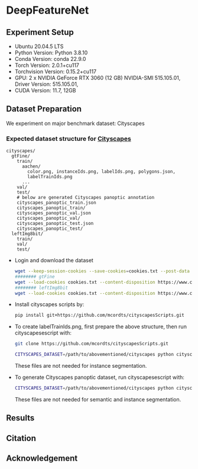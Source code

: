 # DeepFeatureNet


## Experiment Setup

* Ubuntu 20.04.5 LTS
* Python Version: Python 3.8.10
* Conda Version: conda 22.9.0
* Torch Version: 2.0.1+cu117
* Torchvision Version: 0.15.2+cu117
* GPU: 2 x NVIDIA GeForce RTX 3060 (12 GB)
    NVIDIA-SMI 515.105.01, Driver Version: 515.105.01, 
* CUDA Version: 11.7, 12GB



## Dataset Preparation

We experiment on major benchmark dataset: Cityscapes 


### Expected dataset structure for [Cityscapes](https://www.cityscapes-dataset.com/downloads/)

```text
cityscapes/
  gtFine/
    train/
      aachen/
        color.png, instanceIds.png, labelIds.png, polygons.json,
        labelTrainIds.png
      ...
    val/
    test/
    # below are generated Cityscapes panoptic annotation
    cityscapes_panoptic_train.json
    cityscapes_panoptic_train/
    cityscapes_panoptic_val.json
    cityscapes_panoptic_val/
    cityscapes_panoptic_test.json
    cityscapes_panoptic_test/
  leftImg8bit/
    train/
    val/
    test/
```

- Login and download the dataset

  ```bash
  wget --keep-session-cookies --save-cookies=cookies.txt --post-data 'username=myusername&password=mypassword&submit=Login' https://www.cityscapes-dataset.com/login/
  ######## gtFine
  wget --load-cookies cookies.txt --content-disposition https://www.cityscapes-dataset.com/file-handling/?packageID=1
  ######## leftImg8bit
  wget --load-cookies cookies.txt --content-disposition https://www.cityscapes-dataset.com/file-handling/?packageID=3
  ```

- Install cityscapes scripts by:

  ```bash
  pip install git+https://github.com/mcordts/cityscapesScripts.git
  ```

- To create labelTrainIds.png, first prepare the above structure, then run cityscapesescript with:

  ```bash
  git clone https://github.com/mcordts/cityscapesScripts.git
  ```

  ```bash
  CITYSCAPES_DATASET=/path/to/abovementioned/cityscapes python cityscapesScripts/cityscapesscripts/preparation/createTrainIdLabelImgs.py
  ```

  These files are not needed for instance segmentation.

- To generate Cityscapes panoptic dataset, run cityscapesescript with:

  ```bash
  CITYSCAPES_DATASET=/path/to/abovementioned/cityscapes python cityscapesScripts/cityscapesscripts/preparation/createPanopticImgs.py
  ```

  These files are not needed for semantic and instance segmentation.
## Results
## Citation
## Acknowledgement
